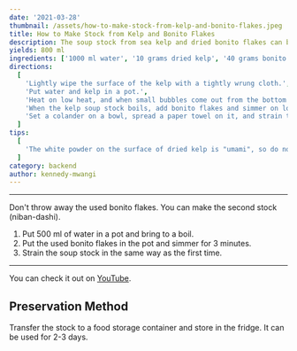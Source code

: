 ```yaml
---
date: '2021-03-28'
thumbnail: /assets/how-to-make-stock-from-kelp-and-bonito-flakes.jpeg
title: How to Make Stock from Kelp and Bonito Flakes
description: The soup stock from sea kelp and dried bonito flakes can be used in many Japanese food such as miso soup, soba, udon, and stew.
yields: 800 ml
ingredients: ['1000 ml water', '10 grams dried kelp', '40 grams bonito flakes']
directions:
  [
    'Lightly wipe the surface of the kelp with a tightly wrung cloth.',
    'Put water and kelp in a pot.',
    'Heat on low heat, and when small bubbles come out from the bottom of the pot (about 7 minutes), remove the kelp.',
    'When the kelp soup stock boils, add bonito flakes and simmer on low heat for 1 minute.',
    'Set a colander on a bowl, spread a paper towel on it, and strain the soup stock.',
  ]
tips:
  [
    'The white powder on the surface of dried kelp is "umami", so do not remove it.',
  ]
category: backend
author: kennedy-mwangi
---
```


<Ingredients />

<Directions />

---

Don't throw away the used bonito flakes. You can make the second stock (niban-dashi).

1. Put 500 ml of water in a pot and bring to a boil.
2. Put the used bonito flakes in the pot and simmer for 3 minutes.
3. Strain the soup stock in the same way as the first time.

---

You can check it out on [YouTube](https://youtu.be/6Lxdp1R40EY).

## Preservation Method

Transfer the stock to a food storage container and store in the fridge. It can be used for 2-3 days.

<Tips />

